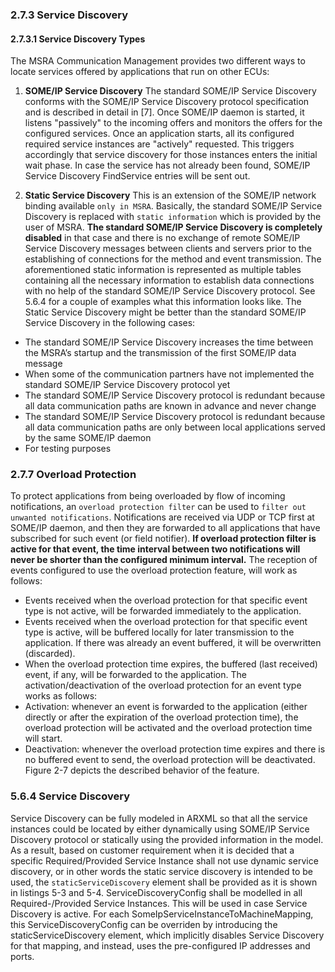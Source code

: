 ### 2.7.3 Service Discovery
#### 2.7.3.1 Service Discovery Types
The MSRA Communication Management provides two different ways to locate services offered by applications that run on other ECUs:
1. **SOME/IP Service Discovery**
The standard SOME/IP Service Discovery conforms with the SOME/IP Service Discovery protocol specification and is described in detail in [7].
Once SOME/IP daemon is started, it listens "passively" to the incoming offers and monitors the offers for the configured services.
Once an application starts, all its configured required service instances are "actively" requested.
This triggers accordingly that service discovery for those instances enters the initial wait phase.
In case the service has not already been found, SOME/IP Service Discovery FindService entries will be sent out.

2. **Static Service Discovery**
This is an extension of the SOME/IP network binding available `only in MSRA`.
Basically, the standard SOME/IP Service Discovery is replaced with `static information` which is provided by the user of MSRA.
**The standard SOME/IP Service Discovery is completely disabled** in that case and there is no exchange of remote SOME/IP Service Discovery messages between clients and servers prior to the establishing of connections for the method and event transmission.
The aforementioned static information is represented as multiple tables containing all the necessary information to establish data connections with no help of the standard SOME/IP Service Discovery protocol. See 5.6.4 for a couple of examples what this information looks like.
The Static Service Discovery might be better than the standard SOME/IP Service Discovery in the following cases:
* The standard SOME/IP Service Discovery increases the time between the MSRA’s startup and the transmission of the first SOME/IP data message
* When some of the communication partners have not implemented the standard SOME/IP Service Discovery protocol yet
* The standard SOME/IP Service Discovery protocol is redundant because all data communication paths are known in advance and never change
* The standard SOME/IP Service Discovery protocol is redundant because all data communication paths are only between local applications served by the same SOME/IP daemon
* For testing purposes








### 2.7.7 Overload Protection
To protect applications from being overloaded by flow of incoming notifications, an `overload protection filter` can be used to `filter out unwanted notifications`.
Notifications are received via UDP or TCP first at SOME/IP daemon, and then they are forwarded to all
applications that have subscribed for such event (or field notifier). 
**If overload protection filter is active for that event, the time interval between two notifications will never be shorter than the configured minimum interval.**
The reception of events configured to use the overload protection feature, will work as follows:
* Events received when the overload protection for that specific event type is not active, will be
forwarded immediately to the application.
* Events received when the overload protection for that specific event type is active, will be buffered
locally for later transmission to the application. If there was already an event buffered, it will be
overwritten (discarded).
* When the overload protection time expires, the buffered (last received) event, if any, will be
forwarded to the application.
The activation/deactivation of the overload protection for an event type works as follows:
* Activation: whenever an event is forwarded to the application (either directly or after the expiration of
the overload protection time), the overload protection will be activated and the overload protection
time will start.
* Deactivation: whenever the overload protection time expires and there is no buffered event to send,
the overload protection will be deactivated.
Figure 2-7 depicts the described behavior of the feature.



### 5.6.4 Service Discovery
Service Discovery can be fully modeled in ARXML so that all the service instances could be located by either dynamically using SOME/IP Service Discovery protocol or statically using the provided information in the model. As a result, based on customer requirement when it is decided that a specific Required/Provided Service Instance shall not use dynamic service discovery, or in other words the static service discovery is intended to be used, the `staticServiceDiscovery` element shall be provided as it is shown in listings 5-3 and 5-4.
ServiceDiscoveryConfig shall be modelled in all Required-/Provided Service Instances. This will be used in case Service Discovery is active. For each SomeIpServiceInstanceToMachineMapping, this ServiceDiscoveryConfig can be overriden by introducing the staticServiceDiscovery element, which implicitly disables Service Discovery for that mapping, and instead, uses the pre-configured IP addresses and ports.










